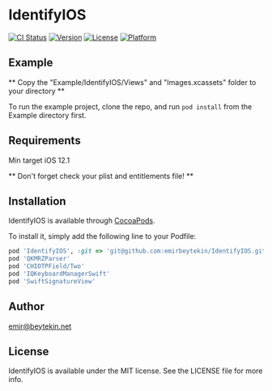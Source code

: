 # IdentifyIOS

[![CI Status](https://img.shields.io/travis/emir@beytekin.net/IdentifyIOS.svg?style=flat)](https://travis-ci.org/emir@beytekin.net/IdentifyIOS)
[![Version](https://img.shields.io/cocoapods/v/IdentifyIOS.svg?style=flat)](https://cocoapods.org/pods/IdentifyIOS)
[![License](https://img.shields.io/cocoapods/l/IdentifyIOS.svg?style=flat)](https://cocoapods.org/pods/IdentifyIOS)
[![Platform](https://img.shields.io/cocoapods/p/IdentifyIOS.svg?style=flat)](https://cocoapods.org/pods/IdentifyIOS)

## Example

** Copy the "Example/IdentifyIOS/Views" and "Images.xcassets" folder to your directory **
                    
To run the example project, clone the repo, and run `pod install` from the Example directory first.

## Requirements
Min target iOS 12.1
                    
** Don't forget check your plist and entitlements file! **

## Installation

IdentifyIOS is available through [CocoaPods](https://cocoapods.org). 
                    
To install it, simply add the following line to your Podfile:

```ruby
pod 'IdentifyIOS', :git => 'git@github.com:emirbeytekin/IdentifyIOS.git', :tag => '0.1.2'
pod 'QKMRZParser'
pod 'CHIOTPField/Two'
pod 'IQKeyboardManagerSwift'
pod 'SwiftSignatureView'
```

## Author

emir@beytekin.net

## License

IdentifyIOS is available under the MIT license. See the LICENSE file for more info.

